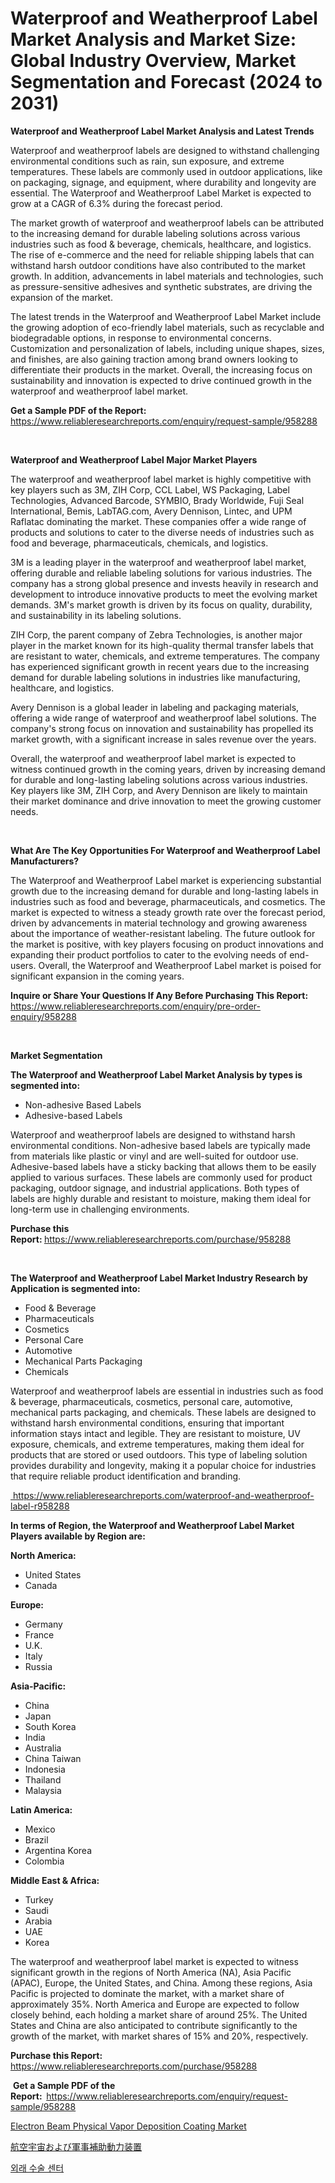 <p><h1>Waterproof and Weatherproof Label Market Analysis and Market Size: Global Industry Overview, Market Segmentation and Forecast (2024 to 2031)</h1></p><p><strong>Waterproof and Weatherproof Label Market Analysis and Latest Trends</strong></p>
<p><p>Waterproof and weatherproof labels are designed to withstand challenging environmental conditions such as rain, sun exposure, and extreme temperatures. These labels are commonly used in outdoor applications, like on packaging, signage, and equipment, where durability and longevity are essential. The Waterproof and Weatherproof Label Market is expected to grow at a CAGR of 6.3% during the forecast period.</p><p>The market growth of waterproof and weatherproof labels can be attributed to the increasing demand for durable labeling solutions across various industries such as food & beverage, chemicals, healthcare, and logistics. The rise of e-commerce and the need for reliable shipping labels that can withstand harsh outdoor conditions have also contributed to the market growth. In addition, advancements in label materials and technologies, such as pressure-sensitive adhesives and synthetic substrates, are driving the expansion of the market.</p><p>The latest trends in the Waterproof and Weatherproof Label Market include the growing adoption of eco-friendly label materials, such as recyclable and biodegradable options, in response to environmental concerns. Customization and personalization of labels, including unique shapes, sizes, and finishes, are also gaining traction among brand owners looking to differentiate their products in the market. Overall, the increasing focus on sustainability and innovation is expected to drive continued growth in the waterproof and weatherproof label market.</p></p>
<p><strong>Get a Sample PDF of the Report:&nbsp;</strong> <a href="https://www.reliableresearchreports.com/enquiry/request-sample/958288">https://www.reliableresearchreports.com/enquiry/request-sample/958288</a></p>
<p>&nbsp;</p>
<p><strong>Waterproof and Weatherproof Label Major Market Players</strong></p>
<p><p>The waterproof and weatherproof label market is highly competitive with key players such as 3M, ZIH Corp, CCL Label, WS Packaging, Label Technologies, Advanced Barcode, SYMBIO, Brady Worldwide, Fuji Seal International, Bemis, LabTAG.com, Avery Dennison, Lintec, and UPM Raflatac dominating the market. These companies offer a wide range of products and solutions to cater to the diverse needs of industries such as food and beverage, pharmaceuticals, chemicals, and logistics.</p><p>3M is a leading player in the waterproof and weatherproof label market, offering durable and reliable labeling solutions for various industries. The company has a strong global presence and invests heavily in research and development to introduce innovative products to meet the evolving market demands. 3M's market growth is driven by its focus on quality, durability, and sustainability in its labeling solutions.</p><p>ZIH Corp, the parent company of Zebra Technologies, is another major player in the market known for its high-quality thermal transfer labels that are resistant to water, chemicals, and extreme temperatures. The company has experienced significant growth in recent years due to the increasing demand for durable labeling solutions in industries like manufacturing, healthcare, and logistics.</p><p>Avery Dennison is a global leader in labeling and packaging materials, offering a wide range of waterproof and weatherproof label solutions. The company's strong focus on innovation and sustainability has propelled its market growth, with a significant increase in sales revenue over the years.</p><p>Overall, the waterproof and weatherproof label market is expected to witness continued growth in the coming years, driven by increasing demand for durable and long-lasting labeling solutions across various industries. Key players like 3M, ZIH Corp, and Avery Dennison are likely to maintain their market dominance and drive innovation to meet the growing customer needs.</p></p>
<p>&nbsp;</p>
<p><strong>What Are The Key Opportunities For Waterproof and Weatherproof Label Manufacturers?</strong></p>
<p><p>The Waterproof and Weatherproof Label market is experiencing substantial growth due to the increasing demand for durable and long-lasting labels in industries such as food and beverage, pharmaceuticals, and cosmetics. The market is expected to witness a steady growth rate over the forecast period, driven by advancements in material technology and growing awareness about the importance of weather-resistant labeling. The future outlook for the market is positive, with key players focusing on product innovations and expanding their product portfolios to cater to the evolving needs of end-users. Overall, the Waterproof and Weatherproof Label market is poised for significant expansion in the coming years.</p></p>
<p><strong>Inquire or Share Your Questions If Any Before Purchasing This Report:</strong> <a href="https://www.reliableresearchreports.com/enquiry/pre-order-enquiry/958288">https://www.reliableresearchreports.com/enquiry/pre-order-enquiry/958288</a></p>
<p>&nbsp;</p>
<p><strong>Market Segmentation</strong></p>
<p><strong>The Waterproof and Weatherproof Label Market Analysis by types is segmented into:</strong></p>
<p><ul><li>Non-adhesive Based Labels</li><li>Adhesive-based Labels</li></ul></p>
<p><p>Waterproof and weatherproof labels are designed to withstand harsh environmental conditions. Non-adhesive based labels are typically made from materials like plastic or vinyl and are well-suited for outdoor use. Adhesive-based labels have a sticky backing that allows them to be easily applied to various surfaces. These labels are commonly used for product packaging, outdoor signage, and industrial applications. Both types of labels are highly durable and resistant to moisture, making them ideal for long-term use in challenging environments.</p></p>
<p><strong>Purchase this Report:&nbsp;</strong><a href="https://www.reliableresearchreports.com/purchase/958288">https://www.reliableresearchreports.com/purchase/958288</a></p>
<p>&nbsp;</p>
<p><strong>The Waterproof and Weatherproof Label Market Industry Research by Application is segmented into:</strong></p>
<p><ul><li>Food & Beverage</li><li>Pharmaceuticals</li><li>Cosmetics</li><li>Personal Care</li><li>Automotive</li><li>Mechanical Parts Packaging</li><li>Chemicals</li></ul></p>
<p><p>Waterproof and weatherproof labels are essential in industries such as food & beverage, pharmaceuticals, cosmetics, personal care, automotive, mechanical parts packaging, and chemicals. These labels are designed to withstand harsh environmental conditions, ensuring that important information stays intact and legible. They are resistant to moisture, UV exposure, chemicals, and extreme temperatures, making them ideal for products that are stored or used outdoors. This type of labeling solution provides durability and longevity, making it a popular choice for industries that require reliable product identification and branding.</p></p>
<p><a href="https://www.reliableresearchreports.com/waterproof-and-weatherproof-label-r958288">&nbsp;https://www.reliableresearchreports.com/waterproof-and-weatherproof-label-r958288</a></p>
<p><strong>In terms of Region, the Waterproof and Weatherproof Label Market Players available by Region are:</strong></p>
<p>
    <p> <strong> North America: </strong>
        <ul>
            <li>United States</li>
            <li>Canada</li>
        </ul>
        </p> 
    <p> <strong> Europe: </strong>
        <ul>
            <li>Germany</li>
            <li>France</li>
            <li>U.K.</li>
            <li>Italy</li>
            <li>Russia</li>
        </ul>
        </p> 
    <p> <strong> Asia-Pacific: </strong>
        <ul>
            <li>China</li>
            <li>Japan</li>
            <li>South Korea</li>
            <li>India</li>
            <li>Australia</li>
            <li>China Taiwan</li>
            <li>Indonesia</li>
            <li>Thailand</li>
            <li>Malaysia</li>
        </ul>
        </p> 
    <p> <strong> Latin America: </strong>
        <ul>
            <li>Mexico</li>
            <li>Brazil</li>
            <li>Argentina Korea</li>
            <li>Colombia</li>
        </ul>
        </p> 
    <p> <strong> Middle East & Africa: </strong>
        <ul>
            <li>Turkey</li>
            <li>Saudi</li>
            <li>Arabia</li>
            <li>UAE</li>
            <li>Korea</li>
        </ul>
    </p>
    </p>
<p><p>The waterproof and weatherproof label market is expected to witness significant growth in the regions of North America (NA), Asia Pacific (APAC), Europe, the United States, and China. Among these regions, Asia Pacific is projected to dominate the market, with a market share of approximately 35%. North America and Europe are expected to follow closely behind, each holding a market share of around 25%. The United States and China are also anticipated to contribute significantly to the growth of the market, with market shares of 15% and 20%, respectively.</p></p>
<p><strong>Purchase this Report: </strong><a href="https://www.reliableresearchreports.com/purchase/958288">https://www.reliableresearchreports.com/purchase/958288</a></p>
<p>&nbsp;<strong>Get a Sample PDF of the Report:&nbsp;&nbsp;</strong><a href="https://www.reliableresearchreports.com/enquiry/request-sample/958288">https://www.reliableresearchreports.com/enquiry/request-sample/958288</a></p>
<p><strong></strong></p>
<p><p><a href="https://github.com/RichRobinson5/Market-Research-Report-List-5/blob/main/electron-beam-physical-vapor-deposition-coating-market.md">Electron Beam Physical Vapor Deposition Coating Market</a></p><p><a href="https://github.com/JoanaNitzsche/Market-Research-Report-List-1/blob/main/124747684433.md">航空宇宙および軍事補助動力装置</a></p><p><a href="https://github.com/sougarounis/Market-Research-Report-List-4/blob/main/434371178103.md">외래 수술 센터</a></p></p>